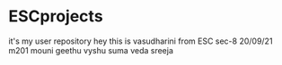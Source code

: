 # ESCprojects
it's my user repository
hey
this is vasudharini
from ESC sec-8
20/09/21
m201
mouni 
geethu
vyshu
suma
veda
sreeja
